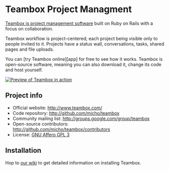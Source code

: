 Teambox Project Managment
=========================

[Teambox is project management software][teambox] built on Ruby on Rails with a focus on collaboration.

Teambox workflow is project-centered; each project being visible only to people invited to it.
Projects have a status wall, conversations, tasks, shared pages and file uploads.

You can [try Teambox online][app] for free to see how it works. Teambox is open-source software, meaning you
can also download it, change its code and host yourself.

[![Preview of Teambox in action](http://img.skitch.com/20100430-jywt7tfh5kq3une2udnud8ayph.png)][preview]


Project info
------------

- Official website: <http://www.teambox.com/>
- Code repository: <http://github.com/micho/teambox>
- Community mailing list: <http://groups.google.com/group/teambox>
- Open-source contributors: <http://github.com/micho/teambox/contributors>
- License: [GNU Affero GPL 3][license]


Installation
------------

Hop to [our wiki](http://wiki.github.com/micho/teambox/ "Teambox wiki") to get detailed information on
installing Teambox.

[teambox]: http://www.teambox.com
[preview]: http://teambox.com/images/screenshots/overview.png
[license]: http://www.gnu.org/licenses/agpl-3.0.html

